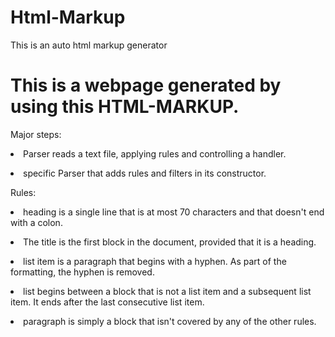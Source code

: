 # Html-Markup
This is an auto html markup generator
<html><head></head><body>
<h1>
This is a webpage generated by using this HTML-MARKUP.
</h1>
<p>
Major steps:
<p>
<p>
<p>
<li> Parser reads a text file, applying rules and controlling a
    handler.
</li>
<p>
<li> specific Parser that adds rules and filters in its
    constructor.
</li>
<p>
<p>
Rules:
<p>
<p>
<p>
<li> heading is a single line that is at most 70 characters and
    that doesn't end with a colon.
</li>
<p>
<li>The title is the first block in the document, provided that it is
    a heading.
</li>
<p>
<li> list item is a paragraph that begins with a hyphen. As part of
    the formatting, the hyphen is removed.
</li>
<p>
<li> list begins between a block that is not a list item and a
    subsequent list item. It ends after the last consecutive list
    item.
</li>
<p>
<li> paragraph is simply a block that isn't covered by any of the
    other rules.
</li>
</body></html>
